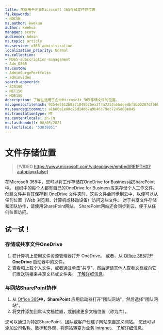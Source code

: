 ```yaml
---
title: 在适用于企业Microsoft 365存储文件的位置
f1.keywords:
- NOCSH
ms.author: kwekua
author: kwekua
manager: scotv
audience: Admin
ms.topic: article
ms.service: o365-administration
localization_priority: Normal
ms.collection:
- M365-subscription-management
- Adm_O365
ms.custom:
- AdminSurgePortfolio
- adminvideo
search.appverid:
- BCS160
- MET150
- MOE150
description: 了解在适用于企业Microsoft 365存储文件的位置。
ms.openlocfilehash: 9354e5512b8271849b25ea2f4a7253abbddedbf5b03287df6bbd78ebd297662d
ms.sourcegitcommit: a1b66e1e80c25d14d67a9b46c79ec7245d88e045
ms.translationtype: MT
ms.contentlocale: zh-CN
ms.lasthandoff: 08/05/2021
ms.locfileid: "53838051"
---
```

# <a name="where-to-store-files"></a>文件存储位置

> [!VIDEO https://www.microsoft.com/videoplayer/embed/RE1FTHX?autoplay=false]

在Microsoft 365中，您可以将工作存储在OneDrive for Business或SharePoint中。 组织中的每个人都有自己的OneDrive for Business库来存储个人工作文件。 创建文件并将其保存到 OneDrive 文件夹时，这些文件会同步到云中，以便可以从任何位置（Web 浏览器、计算机或移动设备）访问这些文件。 对于共享文件存储和团队协作，请使用SharePoint网站。 SharePoint网站还会同步到云，便于从任何位置访问。

## <a name="try-it"></a>试一试！

### <a name="store-or-share-files-with-onedrive"></a>存储或共享文件OneDrive

1. 在计算机上使用文件资源管理器打开 OneDrive。 或者，从 [Office 365](https://www.office.com/)打开 **OneDrive** 启动器中的文件。
2. 查看和上载个人文件，或者通过单击"共享"，然后邀请其他人查看文档或向它们发送链接来共享文档或文件夹。 [了解详细信息](https://support.microsoft.com/office/9fcc2f7d-de0c-4cec-93b0-a82024800c07#os_type=onedrive_-_business)。

### <a name="collaborate-with-a-sharepoint-site"></a>与网站SharePoint协作

1. 从 [Office 365](https://www.office.com/)**中，SharePoint** 应用启动器打开"团队网站"，然后选择"团队网站"。
2. 将文件添加到默认文档位置，或创建更多文档位置（称为库）。

您可以通过为特定SharePoint、团队或客户创建子网站来自定义网站。 您还可以添加公司名称、徽标和外观，将网站转变为业务 Intranet。 [了解详细信息](https://support.microsoft.com/office/06bbadc3-6b04-4a60-9d14-894f6a170818)。